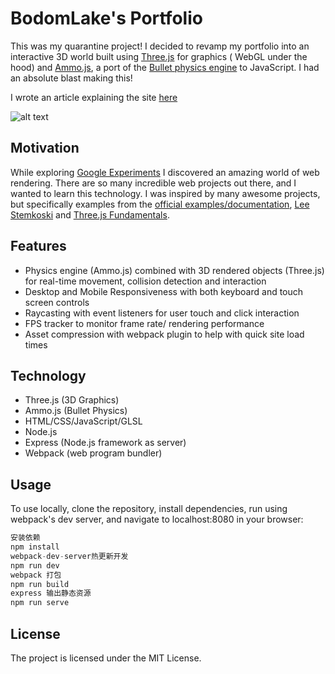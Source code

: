 # BodomLake's Portfolio

This was my quarantine project! I decided to revamp my portfolio into an interactive 3D world built using [Three.js](https://github.com/mrdoob/three.js) for graphics ( WebGL under the hood) and [Ammo.js](https://github.com/kripken/ammo.js), a port of the [Bullet physics engine](https://pybullet.org/wordpress/) to JavaScript. I had an absolute blast making this!

<!-- Try it out! [https://www.ryan-floyd.com/](https://www.ryan-floyd.com/) -->

I wrote an article explaining the site [here](https://dev.to/mrryanfloyd/create-an-interactive-3d-portfolio-website-that-stands-out-to-employers-47gc)

![alt text](/ryan_floyd_portfolio_gif.gif)

## Motivation

While exploring [Google Experiments](https://experiments.withgoogle.com/) I discovered an amazing world of web rendering. There are so many incredible web projects out there, and I wanted to learn this technology. I was inspired by many awesome projects, but specifically examples from the [official examples/documentation](https://threejs.org/), [Lee Stemkoski](https://home.adelphi.edu/~stemkoski/) and [Three.js Fundamentals](https://threejsfundamentals.org/).

## Features

- Physics engine (Ammo.js) combined with 3D rendered objects (Three.js) for real-time movement, collision detection and interaction
- Desktop and Mobile Responsiveness with both keyboard and touch screen controls
- Raycasting with event listeners for user touch and click interaction
- FPS tracker to monitor frame rate/ rendering performance
- Asset compression with webpack plugin to help with quick site load times

## Technology

- Three.js (3D Graphics)
- Ammo.js (Bullet Physics)
- HTML/CSS/JavaScript/GLSL
- Node.js
- Express (Node.js framework as server)
- Webpack (web program bundler)

## Usage

To use locally, clone the repository, install dependencies, run using webpack's dev server, and navigate to localhost:8080 in your browser:

```javascript
安装依赖 
npm install
webpack-dev-server热更新开发
npm run dev
webpack 打包
npm run build
express 输出静态资源 
npm run serve
```

## License

The project is licensed under the MIT License.

